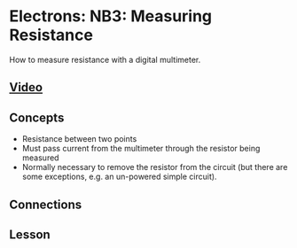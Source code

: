 # Electrons: NB3: Measuring Resistance
How to measure resistance with a digital multimeter.

## [Video](https://vimeo.com/1027761453)

## Concepts
- Resistance between two points
- Must pass current from the multimeter through the resistor being measured
- Normally necessary to remove the resistor from the circuit (but there are some exceptions, e.g. an un-powered simple circuit).

## Connections

## Lesson
